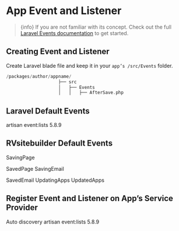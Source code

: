 # App Event and Listener

 > {info} If you are not familiar with its concept. Check out the full [Laravel Events documentation](https://laravel.com/docs/master/events) to get started. 

## Creating Event and Listener

Create Laravel blade file and keep it in your `app’s /src/Events` folder. 

```php
/packages/author/appname/
                    ├── src
                    │   ├── Events
                    │   │   ├── AfterSave.php
```


## Laravel Default Events 

artisan event:lists  5.8.9

## RVsitebuilder Default Events

SavingPage 

SavedPage 
SavingEmail 

SavedEmail 
UpdatingApps 
UpdatedApps 

 

## Register Event and Listener on App’s Service Provider 

Auto discovery
artisan event:lists  5.8.9